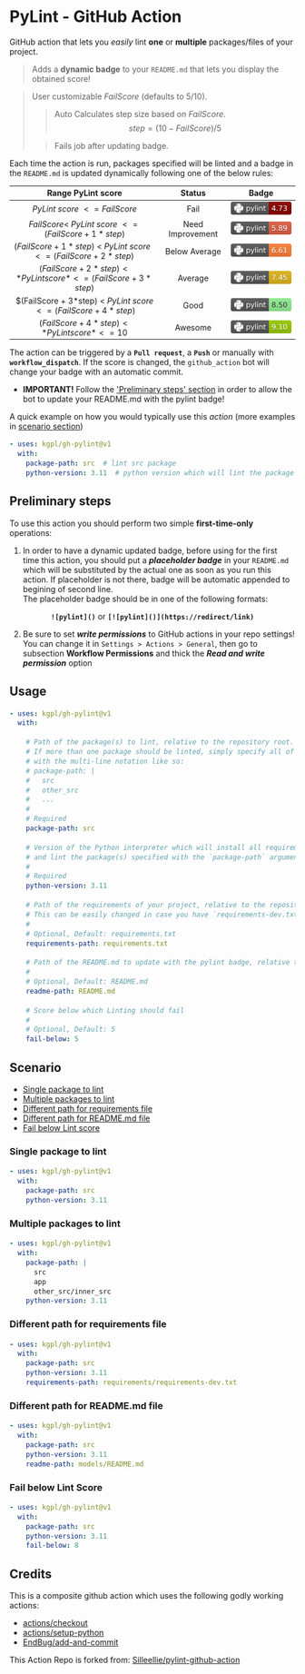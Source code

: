 # PyLint - GitHub Action

GitHub action that lets you *easily* lint **one** or **multiple** packages/files of your project. 

  > Adds a **dynamic badge** to your `README.md` that lets you display the obtained score!
  
  > User customizable $Fail Score$ (defaults to 5/10).
  > > Auto Calculates step size based on $Fail Score$. $$ step = (10 - FailScore)/5 $$
  >
  > > Fails job after updating badge.


Each time the action is run, packages specified will be linted and a badge in the `README.md` is updated dynamically
following one of the below rules:

|      Range PyLint score                                             | Status          | Badge                                               |
|:-------------------------------------------------------------------:|:---------------:|:---------------------------------------------------:|
|     *PyLint score* $<= Fail Score$                                  | Fail            | ![pylint-darkred](/assets/images/darkred.svg)       |
|     $FailScore <$ *PyLint score* $<= (FailScore + 1*step)$          | Need Improvement| ![pylint-red](/assets/images/red.svg)               |
|     $(FailScore + 1*step)$ $<$ *PyLint score* $<= (FailScore + 2*step)$  | Below Average   | ![pylint-orange](/assets/images/orange.svg)         |
|     $(FailScore + 2*step) < *PyLint score* <= (FailScore + 3*step)$  | Average         | ![pylint-yellow](/assets/images/yellow.svg)         |
|     $(FailScore + 3*step) < *PyLint score* $<= (FailScore + 4*step)$  | Good            | ![pylint-lightgreen](/assets/images/lightgreen.svg) |
|     $(FailScore + 4*step) < *PyLint score* <= 10$                   | Awesome         | ![pylint-green](/assets/images/green.svg)           |

The action can be triggered by a **`Pull request`**, a **`Push`** or manually with **`workflow_dispatch`**. 
If the score is changed, the `github_action` bot will change your badge with an automatic commit.

* **IMPORTANT!** Follow the ['Preliminary steps' section](#preliminary-steps) in order to allow the bot to update your 
README.md with the pylint badge!


A quick example on how you would typically use this *action* (more examples in [scenario section](#scenario))
```yaml
- uses: kgpl/gh-pylint@v1
  with:
    package-path: src  # lint src package
    python-version: 3.11  # python version which will lint the package
```

## Preliminary steps

To use this action you should perform two simple **first-time-only** operations:

1. In order to have a dynamic updated badge, before using for the first time this action, you should put a ***placeholder
badge*** in your `README.md` which will be substituted by the actual one as soon as you run this action. If placeholder is not there, badge will be automatic appended to begining of second line.\
The placeholder badge should be in one of the following formats:
<p align="center"><b><code>![pylint]()</code></b> or <b><code>[![pylint]()](https://redirect/link)</code></b></p>

2. Be sure to set ***write permissions*** to GitHub actions in your repo settings!
You can change it in `Settings > Actions > General`, then go to subsection **Workflow Permissions** and thick the
***Read and write permission*** option

## Usage

```yaml
- uses: kgpl/gh-pylint@v1
  with:
    
    # Path of the package(s) to lint, relative to the repository root. 
    # If more than one package should be linted, simply specify all of them 
    # with the multi-line notation like so:
    # package-path: |
    #   src
    #   other_src
    #   ...
    # 
    # Required
    package-path: src
    
    # Version of the Python interpreter which will install all requirements of your project 
    # and lint the package(s) specified with the `package-path` argument
    #
    # Required
    python-version: 3.11

    # Path of the requirements of your project, relative to the repository root. 
    # This can be easily changed in case you have `requirements-dev.txt`
    #
    # Optional, Default: requirements.txt
    requirements-path: requirements.txt
    
    # Path of the README.md to update with the pylint badge, relative to the repository root.
    #
    # Optional, Default: README.md
    readme-path: README.md

    # Score below which Linting should fail
    #
    # Optional, Default: 5
    fail-below: 5
```

## Scenario

* [Single package to lint](#single-package-to-lint)
* [Multiple packages to lint](#multiple-packages-to-lint)
* [Different path for requirements file](#different-path-for-requirements-file)
* [Different path for README.md file](#different-path-for-readmemd-file)
* [Fail below Lint score](#fail-below-lint-score)

### Single package to lint

```yaml
- uses: kgpl/gh-pylint@v1
  with:
    package-path: src
    python-version: 3.11
```

### Multiple packages to lint

```yaml
- uses: kgpl/gh-pylint@v1
  with:
    package-path: |
      src
      app
      other_src/inner_src
    python-version: 3.11
```

### Different path for requirements file

```yaml
- uses: kgpl/gh-pylint@v1
  with:
    package-path: src
    python-version: 3.11
    requirements-path: requirements/requirements-dev.txt
```

### Different path for README.md file

```yaml
- uses: kgpl/gh-pylint@v1
  with:
    package-path: src
    python-version: 3.11
    readme-path: models/README.md
```

### Fail below Lint Score

```yaml
- uses: kgpl/gh-pylint@v1
  with:
    package-path: src
    python-version: 3.11
    fail-below: 8


```
## Credits

This is a composite github action which uses the following godly working actions:

* [actions/checkout](https://github.com/actions/checkout)
* [actions/setup-python](https://github.com/actions/setup-python)
* [EndBug/add-and-commit](https://github.com/EndBug/add-and-commit)

This Action Repo is forked from: [Silleellie/pylint-github-action](https://github.com/Silleellie/pylint-github-action)

